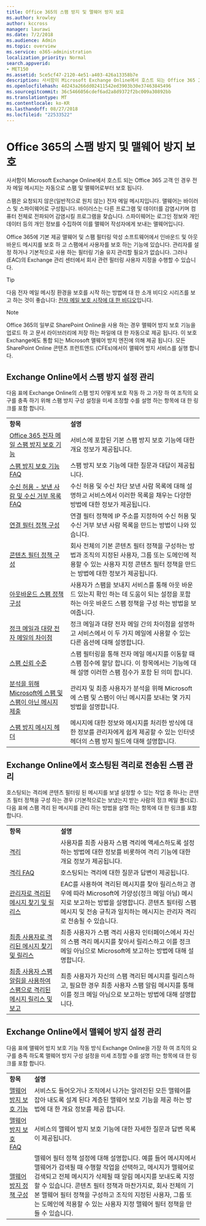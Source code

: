 ```yaml
---
title: Office 365의 스팸 방지 및 맬웨어 방지 보호
ms.author: krowley
author: kccross
manager: laurawi
ms.date: 7/2/2018
ms.audience: Admin
ms.topic: overview
ms.service: o365-administration
localization_priority: Normal
search.appverid:
- MET150
ms.assetid: 5ce5cf47-2120-4e51-a403-426a13358b7e
description: 사서함이 Microsoft Exchange Online에서 호스트 되는 Office 365 고객 인 경우 전자 메일 메시지는 자동으로 스팸 및 맬웨어로부터 보호 됩니다.
ms.openlocfilehash: 4d243a266dd02411542ed3903b30e37463845496
ms.sourcegitcommit: 36c5466056cdef6ad2a8d9372f2bc009a30892bb
ms.translationtype: MT
ms.contentlocale: ko-KR
ms.lasthandoff: 08/27/2018
ms.locfileid: "22533522"
---
```

# <a name="anti-spam-and-anti-malware-protection-in-office-365"></a>Office 365의 스팸 방지 및 맬웨어 방지 보호

사서함이 Microsoft Exchange Online에서 호스트 되는 Office 365 고객 인 경우 전자 메일 메시지는 자동으로 스팸 및 맬웨어로부터 보호 됩니다.
  
스팸은 요청되지 않은(일반적으로 원치 않는) 전자 메일 메시지입니다. 맬웨어는 바이러스 및 스파이웨어로 구성됩니다. 바이러스는 다른 프로그램 및 데이터를 감염시키며 컴퓨터 전체로 전파되어 감염시킬 프로그램을 찾습니다. 스파이웨어는 로그인 정보와 개인 데이터 등의 개인 정보를 수집하여 이를 맬웨어 작성자에게 보내는 맬웨어입니다. 
  
Office 365에 기본 제공 맬웨어 및 스팸 필터링 악성 소프트웨어에서 인바운드 및 아웃 바운드 메시지를 보호 하 고 스팸에서 사용자를 보호 하는 기능에 있습니다. 관리자를 설정 하거나 기본적으로 사용 하는 필터링 기술 유지 관리할 필요가 없습니다. 그러나 (EAC)의 Exchange 관리 센터에서 회사 관련 필터링 사용자 지정을 수행할 수 있습니다.
  
> [!TIP]
> 다음 전자 메일 메시징 환경을 보호를 시작 하는 방법에 대 한 소개 비디오 시리즈를 보고 하는 것이 좋습니다: [전자 메일 보호 시작에 대 한 비디오](https://go.microsoft.com/fwlink/?LinkId=404179)입니다. 
  
> [!NOTE]
> Office 365의 일부로 SharePoint Online을 사용 하는 경우 맬웨어 방지 보호 기능을 업로드 하 고 문서 라이브러리에 저장 하는 파일에 대 한 자동으로 제공 됩니다. 이 보호 Exchange에도 통합 되는 Microsoft 맬웨어 방지 엔진에 의해 제공 됩니다. 모든 SharePoint Online 콘텐츠 프런트엔드 (CFEs)에서이 맬웨어 방지 서비스를 실행 합니다. 
  
## <a name="manage-your-anti-spam-settings-in-exchange-online"></a>Exchange Online에서 스팸 방지 설정 관리

다음 표에 Exchange Online의 스팸 방지 어떻게 보호 작동 하 고 가장 하 여 조직의 요구를 충족 하기 위해 스팸 방지 구성 설정을 미세 조정할 수를 설명 하는 항목에 대 한 링크를 포함 합니다.
  
|||
|:-----|:-----|
|**항목** <br/> |**설명** <br/> |
|[Office 365 전자 메일 스팸 방지 보호 기능](https://go.microsoft.com/fwlink/?LinkId=404180) <br/> |서비스에 포함된 기본 스팸 방지 보호 기능에 대한 개요 정보가 제공됩니다.  <br/> |
|[스팸 방지 보호 기능 FAQ](https://go.microsoft.com/fwlink/?LinkId=404181) <br/> |스팸 방지 보호 기능에 대한 질문과 대답이 제공됩니다.  <br/> |
|[수신 허용 - 보낸 사람 및 수신 거부 목록 FAQ](https://go.microsoft.com/fwlink/?LinkId=404182) <br/> |수신 허용 및 수신 차단 보낸 사람 목록에 대해 설명하고 서비스에서 이러한 목록을 채우는 다양한 방법에 대한 정보가 제공됩니다.  <br/> |
|[연결 필터 정책 구성](https://go.microsoft.com/fwlink/?LinkId=299134) <br/> |연결 필터 정책에 IP 주소를 지정하여 수신 허용 및 수신 거부 보낸 사람 목록을 만드는 방법이 나와 있습니다.  <br/> |
|[콘텐츠 필터 정책 구성](https://go.microsoft.com/fwlink/?LinkId=404184) <br/> |회사 전체의 기본 콘텐츠 필터 정책을 구성하는 방법과 조직의 지정된 사용자, 그룹 또는 도메인에 적용할 수 있는 사용자 지정 콘텐츠 필터 정책을 만드는 방법에 대한 정보가 제공됩니다.  <br/> |
|[아웃바운드 스팸 정책 구성](https://go.microsoft.com/fwlink/?LinkId=404185) <br/> |사용자가 스팸을 보내지 서비스를 통해 아웃 바운드 있는지 확인 하는 데 도움이 되는 설정을 포함 하는 아웃 바운드 스팸 정책을 구성 하는 방법을 보여줍니다.  <br/> |
|[정크 메일과 대량 전자 메일의 차이점](https://go.microsoft.com/fwlink/?LinkId=404186) <br/> |정크 메일과 대량 전자 메일 간의 차이점을 설명하고 서비스에서 이 두 가지 메일에 사용할 수 있는 다른 옵션에 대해 설명합니다.  <br/> |
|[스팸 신뢰 수준](https://go.microsoft.com/fwlink/?LinkId=404187) <br/> |스팸 필터링을 통해 전자 메일 메시지를 이동할 때 스팸 점수에 할당 합니다. 이 항목에서는 기능에 대해 설명 이러한 스팸 점수가 포함 된 의미 합니다.  <br/> |
|[분석을 위해 Microsoft에 스팸 및 스팸이 아닌 메시지 제출](https://go.microsoft.com/fwlink/?LinkId=404188) <br/> |관리자 및 최종 사용자가 분석을 위해 Microsoft에 스팸 및 스팸이 아닌 메시지를 보내는 몇 가지 방법을 설명합니다.  <br/> |
|[스팸 방지 메시지 헤더](https://go.microsoft.com/fwlink/?LinkId=404189) <br/> |메시지에 대한 정보와 메시지를 처리한 방식에 대한 정보를 관리자에게 쉽게 제공할 수 있는 인터넷 헤더의 스팸 방지 필드에 대해 설명합니다.  <br/> |
   
## <a name="manage-spam-sent-to-the-hosted-quarantine-in-exchange-online"></a>Exchange Online에서 호스팅된 격리로 전송된 스팸 관리

호스팅되는 격리에 콘텐츠 필터링 된 메시지를 보낼 설정할 수 있는 작업 중 하나는 콘텐츠 필터 정책을 구성 하는 경우 (기본적으로는 보냈는지 받는 사람의 정크 메일 폴더로). 다음 표에 스팸 격리 된 메시지를 관리 하는 방법을 설명 하는 항목에 대 한 링크를 포함 합니다. 
  
|||
|:-----|:-----|
|**항목** <br/> |**설명** <br/> |
|[격리](https://go.microsoft.com/fwlink/?LinkId=404190) <br/> |사용자를 최종 사용자 스팸 격리에 액세스하도록 설정하는 방법에 대한 정보를 비롯하여 격리 기능에 대한 개요 정보가 제공됩니다.  <br/> |
|[격리 FAQ](https://go.microsoft.com/fwlink/?LinkId=404191) <br/> |호스팅되는 격리에 대한 질문과 답변이 제공됩니다.  <br/> |
|[관리자로 격리된 메시지 찾기 및 릴리스](https://go.microsoft.com/fwlink/?LinkId=404192) <br/> |EAC를 사용하여 격리된 메시지를 찾아 릴리스하고 경우에 따라 Microsoft에 가양성(정크 메일 아님) 메시지로 보고하는 방법을 설명합니다. 콘텐츠 필터링 스팸 메시지 및 전송 규칙과 일치하는 메시지는 관리자 격리로 전송될 수 있습니다.  <br/> |
|[최종 사용자로 격리된 메시지 찾기 및 릴리스](https://go.microsoft.com/fwlink/?LinkId=404193) <br/> |최종 사용자가 스팸 격리 사용자 인터페이스에서 자신의 스팸 격리 메시지를 찾아서 릴리스하고 이를 정크 메일 아님으로 Microsoft에 보고하는 방법에 대해 설명합니다.  <br/> |
|[최종 사용자 스팸 알림을 사용하여 스팸으로 격리된 메시지 릴리스 및 보고](https://go.microsoft.com/fwlink/?LinkId=404194) <br/> |최종 사용자가 자신의 스팸 격리된 메시지를 릴리스하고, 필요한 경우 최종 사용자 스팸 알림 메시지를 통해 이를 정크 메일 아님으로 보고하는 방법에 대해 설명합니다.  <br/> |
   
## <a name="manage-your-anti-malware-settings-in-exchange-online"></a>Exchange Online에서 맬웨어 방지 설정 관리

다음 표에 맬웨어 방지 보호 기능 작동 방식 Exchange Online을 가장 하 여 조직의 요구를 충족 하도록 맬웨어 방지 구성 설정을 미세 조정할 수를 설명 하는 항목에 대 한 링크를 포함 합니다.
  
|||
|:-----|:-----|
|**항목** <br/> |**설명** <br/> |
|[맬웨어 방지 보호 기능](https://go.microsoft.com/fwlink/?LinkId=404202) <br/> |서비스도 들어오거나 조직에서 나가는 알려진된 모든 맬웨어를 잡아 내도록 설계 된다 계층된 맬웨어 보호 기능을 제공 하는 방법에 대 한 개요 정보를 제공 합니다.  <br/> |
|[맬웨어 방지 보호 FAQ](https://go.microsoft.com/fwlink/?LinkId=404203) <br/> |서비스의 맬웨어 방지 보호 기능에 대한 자세한 질문과 답변 목록이 제공됩니다.  <br/> |
|[맬웨어 방지 정책 구성](https://go.microsoft.com/fwlink/?LinkId=404204) <br/> |맬웨어 필터 정책 설정에 대해 설명합니다. 예를 들어 메시지에서 맬웨어가 검색될 때 수행할 작업을 선택하고, 메시지가 맬웨어로 검색되고 전체 메시지가 삭제될 때 알림 메시지를 보내도록 지정할 수 있습니다. 콘텐츠 필터 정책과 마찬가지로, 회사 전체의 기본 맬웨어 필터 정책을 구성하고 조직의 지정된 사용자, 그룹 또는 도메인에 적용할 수 있는 사용자 지정 맬웨어 필터 정책을 만들 수 있습니다.  <br/> |
   


